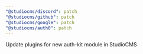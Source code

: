 ```yaml
---
"@studiocms/discord": patch
"@studiocms/github": patch
"@studiocms/google": patch
"@studiocms/auth0": patch
---
```


Update plugins for new auth-kit module in StudioCMS
